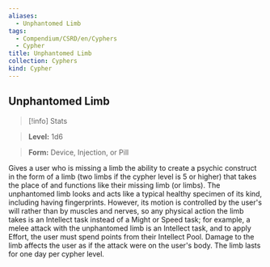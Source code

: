 ```yaml
---
aliases:
  - Unphantomed Limb
tags:
  - Compendium/CSRD/en/Cyphers
  - Cypher
title: Unphantomed Limb
collection: Cyphers
kind: Cypher
---
```

## Unphantomed Limb    
>[!info] Stats    
> **Level:** 1d6    
> **Form:** Device, Injection, or Pill  
    
Gives a user who is missing a limb the ability to create a psychic construct in the form of a limb (two limbs if the cypher level is 5 or higher) that takes the place of and functions like their missing limb (or limbs). The unphantomed limb looks and acts like a typical healthy specimen of its kind, including having fingerprints. However, its motion is controlled by the user's will rather than by muscles and nerves, so any physical action the limb takes is an Intellect task instead of a Might or Speed task; for example, a melee attack with the unphantomed limb is an Intellect task, and to apply Effort, the user must spend points from their Intellect Pool. Damage to the limb affects the user as if the attack were on the user's body. The limb lasts for one day per cypher level.